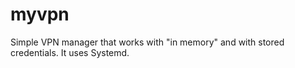 # myvpn
Simple VPN manager that works with "in memory" and with stored credentials. It uses Systemd.
